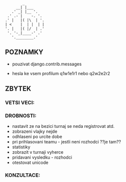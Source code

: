             _
         __| |___
       .' _| |__ '.
     .' .- |    -. '.
    .' |   |( |\  | '.
    | <    |  | |  | |
    '. |   |( |/  | .'
     '. '-_|____-' .'
       '.________.'


## POZNAMKY
* pouzivat django.contrib.messages

* hesla ke vsem profilum q1w1e1r1 nebo q2w2e2r2

## ZBYTEK

### VETSI VECI:
### DROBNOSTI:
* nastavit ze na bezici turnaj se neda registrovat atd.
* zobrazeni vlajky nejde
* odhlaseni po urcite dobe
* pri prihlasovani teamu - jestli neni rozhodci ??je tam??
* statistiky
* zobrazit v turnaji vyherce
* pridavani vysledku - rozhodci
* otestovat unicode
### KONZULTACE:
